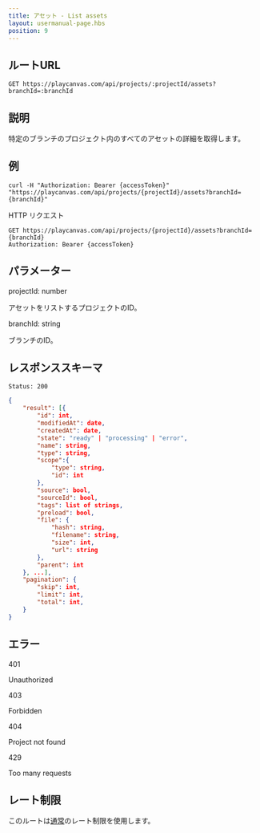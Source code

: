 ```yaml
---
title: アセット - List assets
layout: usermanual-page.hbs
position: 9
---
```


## ルートURL

```none
GET https://playcanvas.com/api/projects/:projectId/assets?branchId=:branchId
```

## 説明

特定のブランチのプロジェクト内のすべてのアセットの詳細を取得します。

## 例

```none
curl -H "Authorization: Bearer {accessToken}" "https://playcanvas.com/api/projects/{projectId}/assets?branchId={branchId}"
```

HTTP リクエスト

```text
GET https://playcanvas.com/api/projects/{projectId}/assets?branchId={branchId}
Authorization: Bearer {accessToken}
```

## パラメーター

<div class="params">
<div class="parameter"><span class="param">projectId: number</span><p>アセットをリストするプロジェクトのID。</p></div>
<div class="parameter"><span class="param">branchId: string</span><p>ブランチのID。</p></div>
</div>

## レスポンススキーマ

```none
Status: 200
```

```json
{
    "result": [{
        "id": int,
        "modifiedAt": date,
        "createdAt": date,
        "state": "ready" | "processing" | "error",
        "name": string,
        "type": string,
        "scope":{
            "type": string,
            "id": int
        },
        "source": bool,
        "sourceId": bool,
        "tags": list of strings,
        "preload": bool,
        "file": {
            "hash": string,
            "filename": string,
            "size": int,
            "url": string
        },
        "parent": int
    }, ...],
    "pagination": {
        "skip": int,
        "limit": int,
        "total": int,
    }
}
```

## エラー

<div class="params">
<div class="parameter"><span class="param">401</span><p>Unauthorized</p></div>
<div class="parameter"><span class="param">403</span><p>Forbidden</p></div>
<div class="parameter"><span class="param">404</span><p>Project not found</p></div>
<div class="parameter"><span class="param">429</span><p>Too many requests</p></div>
</div>

## レート制限

このルートは[通常][1]のレート制限を使用します。

[1]: /user-manual/api#rate-limiting
